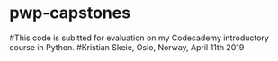 # pwp-capstones
#This code is subitted for evaluation on my Codecademy introductory course in Python.
#Kristian Skeie, Oslo, Norway, April 11th 2019
